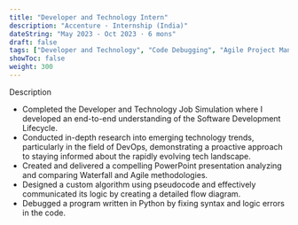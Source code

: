 ```yaml
---
title: "Developer and Technology Intern"
description: "Accenture · Internship (India)"
dateString: "May 2023 - Oct 2023 · 6 mons"
draft: false
tags: ["Developer and Technology", "Code Debugging", "Agile Project Management", "SDLC", "Algorithmic Thinking", "Software Development Methodologies", "Python"]
showToc: false
weight: 300
--- 
```


Description

- Completed the Developer and Technology Job Simulation where I developed an
  end-to-end understanding of the Software Development Lifecycle.
- Conducted in-depth research into emerging technology trends, particularly in
  the field of DevOps, demonstrating a proactive approach to staying informed
  about the rapidly evolving tech landscape.
- Created and delivered a compelling PowerPoint presentation analyzing and
  comparing Waterfall and Agile methodologies.
- Designed a custom algorithm using pseudocode and effectively communicated its
  logic by creating a detailed flow diagram.
- Debugged a program written in Python by fixing syntax and logic errors in the
  code.

<!-- ![Image](/experience/16bit/img1.jpeg#center) -->
